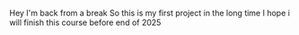Hey I'm back from a break So this is my first project in the long time I hope i will finish this course before end of 2025 
